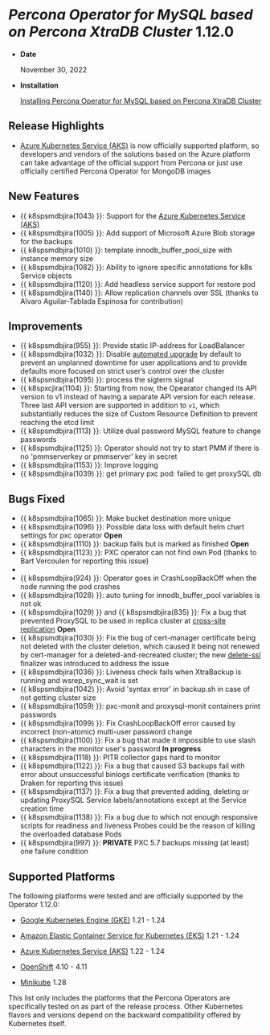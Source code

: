 # *Percona Operator for MySQL based on Percona XtraDB Cluster* 1.12.0

* **Date**

   November 30, 2022

* **Installation**

   [Installing Percona Operator for MySQL based on Percona XtraDB Cluster](index.md#quickstart-guides)

## Release Highlights

* [Azure Kubernetes Service (AKS)](../aks.md) is now officially supported platform, so developers and vendors of the solutions based on the Azure platform can take advantage of the official support from Percona or just use officially certified Percona Operator for MongoDB images

## New Features

* {{ k8spsmdbjira(1043) }}: Support for the [Azure Kubernetes Service (AKS)](../aks.md)
* {{ k8spsmdbjira(1005) }}: Add support of Microsoft Azure Blob storage for the backups
* {{ k8spsmdbjira(1010) }}: template innodb_buffer_pool_size with instance memory size
* {{ k8spsmdbjira(1082) }}: Ability to ignore specific annotations for k8s Service objects
* {{ k8spsmdbjira(1120) }}: Add headless service support for restore pod
* {{ k8spsmdbjira(1140) }}: Allow replication channels over SSL (thanks to Alvaro Aguilar-Tablada Espinosa for contribution)

## Improvements

* {{ k8spsmdbjira(955) }}: Provide static IP-address for LoadBalancer
* {{ k8spsmdbjira(1032) }}: Disable [automated upgrade](../update.md#operator-update-smartupdates) by default to prevent an unplanned downtime for user applications and to provide defaults more focused on strict user’s control over the cluster
* {{ k8spsmdbjira(1095) }}: process the sigterm signal
* {{ k8spxcjira(1104) }}: Starting from now, the Opearator changed its API version to v1 instead of having a separate API version for each release. Three last API version are supported in addition to `v1`, which substantially reduces the size of Custom Resource Definition to prevent reaching the etcd limit
* {{ k8spsmdbjira(1113) }}: Utilize dual password MySQL feature to change passwords
* {{ k8spsmdbjira(1125) }}: Operator should not try to start PMM if there is no 'pmmserverkey or pmmserver' key in secret
* {{ k8spsmdbjira(1153) }}: Improve logging
* {{ k8spsmdbjira(1039) }}: get primary pxc pod: failed to get proxySQL db

## Bugs Fixed

* {{ k8spsmdbjira(1065) }}: Make bucket destination more unique
* {{ k8spsmdbjira(1096) }}: Possible data loss with default helm chart settings for pxc operator **Open**
* {{ k8spsmdbjira(1110) }}: backup fails but is marked as finished **Open**
* {{ k8spsmdbjira(1123) }}: PXC operator can not find own Pod (thanks to Bart Vercoulen for reporting this issue)
* 
* {{ k8spsmdbjira(924) }}: Operator goes in CrashLoopBackOff when the node running the pod crashes
* {{ k8spsmdbjira(1028) }}: auto tuning for innodb_buffer_pool variables is not ok
* {{ k8spsmdbjira(1029) }} and {{ k8spsmdbjira(835) }}: Fix a bug that prevented ProxySQL to be used in replica cluster at [cross-site replication](replication.md) **Open**
* {{ k8spsmdbjira(1030) }}: Fix the bug of cert-manager certificate being not deleted with the cluster deletion, which caused it being not renewed by cert-manager for a deleted-and-recreated cluster; the new [delete-ssl](operator.md#finalizers-delete-ssl) finalizer was introduced to address the issue
* {{ k8spsmdbjira(1036) }}: Liveness check fails when XtraBackup is running and wsrep_sync_wait is set
* {{ k8spsmdbjira(1042) }}: Avoid 'syntax error' in backup.sh in case of not getting cluster size
* {{ k8spsmdbjira(1059) }}: pxc-monit and proxysql-monit containers print passwords
* {{ k8spsmdbjira(1099) }}: Fix CrashLoopBackOff error caused by incorrect (non-atomic) multi-user password change
* {{ k8spsmdbjira(1100) }}: Fix a bug that made it impossible to use slash characters in the monitor user's password **In progress**
* {{ k8spsmdbjira(1118) }}: PITR collector gaps hard to monitor
* {{ k8spsmdbjira(1122) }}: Fix a bug that caused S3 backups fail with error about unsuccessful binlogs certificate verification (thanks to Draken for reporting this issue)
* {{ k8spsmdbjira(1137) }}: Fix a bug that prevented adding, deleting or updating ProxySQL Service labels/annotations except at the Service creation time
* {{ k8spsmdbjira(1138) }}: Fix a bug due to which not enough responsive scripts for readiness and liveness Probes could be the reason of killing the overloaded database Pods
* {{ k8spsmdbjira(997) }}: **PRIVATE** PXC 5.7 backups missing (at least) one failure condition

## Supported Platforms

The following platforms were tested and are officially supported by the Operator
1.12.0:

* [Google Kubernetes Engine (GKE)](https://cloud.google.com/kubernetes-engine) 1.21 - 1.24

* [Amazon Elastic Container Service for Kubernetes (EKS)](https://aws.amazon.com) 1.21 - 1.24

* [Azure Kubernetes Service (AKS)](https://azure.microsoft.com/en-us/services/kubernetes-service/) 1.22 - 1.24

* [OpenShift](https://www.redhat.com/en/technologies/cloud-computing/openshift) 4.10 - 4.11

* [Minikube](https://minikube.sigs.k8s.io/docs/) 1.28

This list only includes the platforms that the Percona Operators are specifically tested on as part of the release process. Other Kubernetes flavors and versions depend on the backward compatibility offered by Kubernetes itself.
